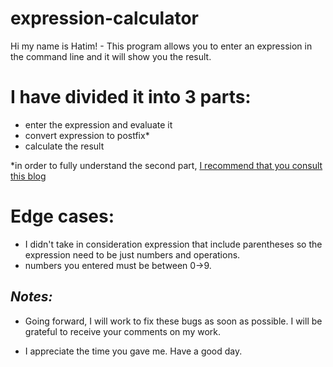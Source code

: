 # expression-calculator

 Hi my name is Hatim!
    - This program allows you to enter an expression in the command line and it will show you the result.

# **I have divided it into 3 parts:**

- enter the expression and evaluate it
- convert expression to postfix*
- calculate the result
    
*in order to fully understand the second part, [I recommend that you consult this blog](https://www.geeksforgeeks.org/stack-set-2-infix-to-postfix/)

# **Edge cases:**

- I didn't take in consideration expression that include parentheses so the expression need to be just numbers and operations.
- numbers you entered must be between 0->9.

## *Notes:*
- Going forward, I will work to fix these bugs as soon as possible. I will be grateful to receive your comments on my work.

- I appreciate the time you gave me. Have a good day.
